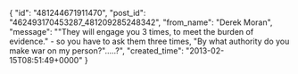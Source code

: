  {
   "id": "481244671911470",
   "post_id": "462493170453287_481209285248342",
   "from_name": "Derek Moran",
   "message": "\"They will engage you 3 times, to meet the burden of evidence.\" - so you have to ask them three times,  \"By what authority do you make war on my person?\".....?",
   "created_time": "2013-02-15T08:51:49+0000"
 }
